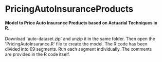 # PricingAutoInsuranceProducts

#### Model to Price Auto Insurance Products based on Actuarial Techniques in R.

Download 'auto-dataset.zip' and unzip it in the same folder. Then open the 'PricingAutoInsurance.R' file to create the model. The R code has been divided into 09 segments. Run each segment individually. The comments are provided in the R code itself.
